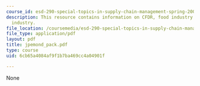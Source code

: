 ```yaml
---
course_id: esd-290-special-topics-in-supply-chain-management-spring-2005
description: This resource contains information on CFDR, food industry and pharmaceutical
  industry.
file_location: /coursemedia/esd-290-special-topics-in-supply-chain-management-spring-2005/6cb65a4084af9f1b7ba469cc4a04901f_jpemond_pack.pdf
file_type: application/pdf
layout: pdf
title: jpemond_pack.pdf
type: course
uid: 6cb65a4084af9f1b7ba469cc4a04901f

---
```

None